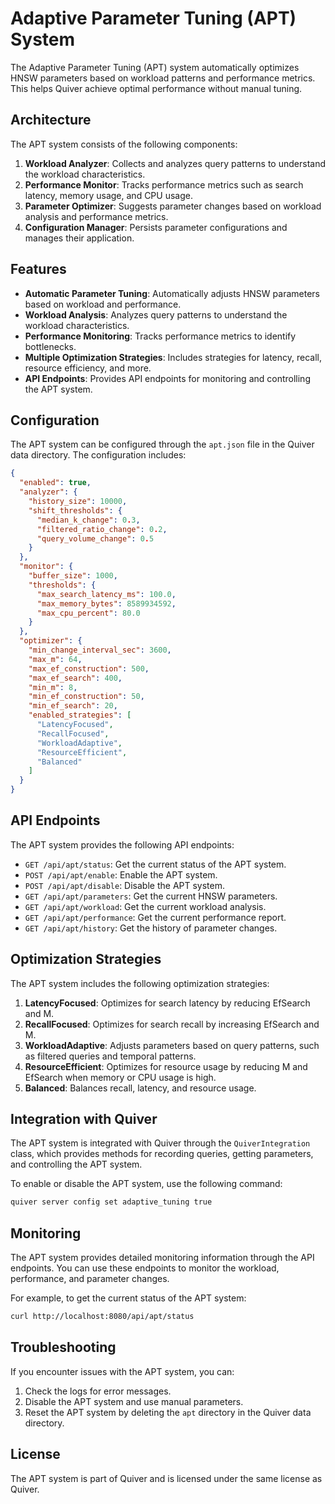 # Adaptive Parameter Tuning (APT) System

The Adaptive Parameter Tuning (APT) system automatically optimizes HNSW parameters based on workload patterns and performance metrics. This helps Quiver achieve optimal performance without manual tuning.

## Architecture

The APT system consists of the following components:

1. **Workload Analyzer**: Collects and analyzes query patterns to understand the workload characteristics.
2. **Performance Monitor**: Tracks performance metrics such as search latency, memory usage, and CPU usage.
3. **Parameter Optimizer**: Suggests parameter changes based on workload analysis and performance metrics.
4. **Configuration Manager**: Persists parameter configurations and manages their application.

## Features

- **Automatic Parameter Tuning**: Automatically adjusts HNSW parameters based on workload and performance.
- **Workload Analysis**: Analyzes query patterns to understand the workload characteristics.
- **Performance Monitoring**: Tracks performance metrics to identify bottlenecks.
- **Multiple Optimization Strategies**: Includes strategies for latency, recall, resource efficiency, and more.
- **API Endpoints**: Provides API endpoints for monitoring and controlling the APT system.

## Configuration

The APT system can be configured through the `apt.json` file in the Quiver data directory. The configuration includes:

```json
{
  "enabled": true,
  "analyzer": {
    "history_size": 10000,
    "shift_thresholds": {
      "median_k_change": 0.3,
      "filtered_ratio_change": 0.2,
      "query_volume_change": 0.5
    }
  },
  "monitor": {
    "buffer_size": 1000,
    "thresholds": {
      "max_search_latency_ms": 100.0,
      "max_memory_bytes": 8589934592,
      "max_cpu_percent": 80.0
    }
  },
  "optimizer": {
    "min_change_interval_sec": 3600,
    "max_m": 64,
    "max_ef_construction": 500,
    "max_ef_search": 400,
    "min_m": 8,
    "min_ef_construction": 50,
    "min_ef_search": 20,
    "enabled_strategies": [
      "LatencyFocused",
      "RecallFocused",
      "WorkloadAdaptive",
      "ResourceEfficient",
      "Balanced"
    ]
  }
}
```

## API Endpoints

The APT system provides the following API endpoints:

- `GET /api/apt/status`: Get the current status of the APT system.
- `POST /api/apt/enable`: Enable the APT system.
- `POST /api/apt/disable`: Disable the APT system.
- `GET /api/apt/parameters`: Get the current HNSW parameters.
- `GET /api/apt/workload`: Get the current workload analysis.
- `GET /api/apt/performance`: Get the current performance report.
- `GET /api/apt/history`: Get the history of parameter changes.

## Optimization Strategies

The APT system includes the following optimization strategies:

1. **LatencyFocused**: Optimizes for search latency by reducing EfSearch and M.
2. **RecallFocused**: Optimizes for search recall by increasing EfSearch and M.
3. **WorkloadAdaptive**: Adjusts parameters based on query patterns, such as filtered queries and temporal patterns.
4. **ResourceEfficient**: Optimizes for resource usage by reducing M and EfSearch when memory or CPU usage is high.
5. **Balanced**: Balances recall, latency, and resource usage.

## Integration with Quiver

The APT system is integrated with Quiver through the `QuiverIntegration` class, which provides methods for recording queries, getting parameters, and controlling the APT system.

To enable or disable the APT system, use the following command:

```bash
quiver server config set adaptive_tuning true
```

## Monitoring

The APT system provides detailed monitoring information through the API endpoints. You can use these endpoints to monitor the workload, performance, and parameter changes.

For example, to get the current status of the APT system:

```bash
curl http://localhost:8080/api/apt/status
```

## Troubleshooting

If you encounter issues with the APT system, you can:

1. Check the logs for error messages.
2. Disable the APT system and use manual parameters.
3. Reset the APT system by deleting the `apt` directory in the Quiver data directory.

## License

The APT system is part of Quiver and is licensed under the same license as Quiver.
